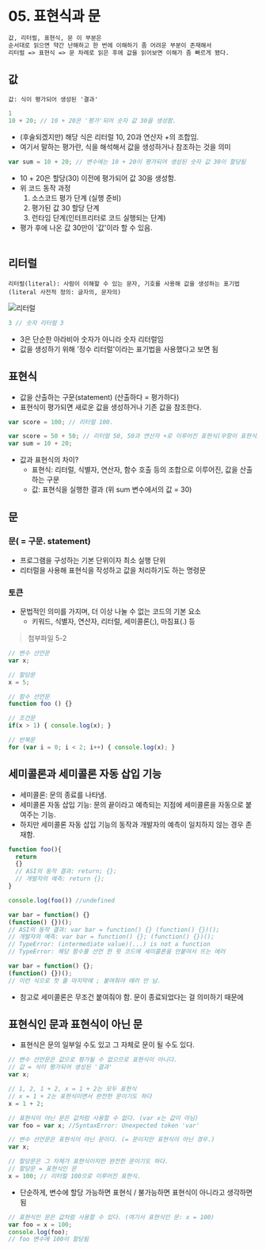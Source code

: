 # 05. 표현식과 문

```md
값, 리터럴, 표현식, 문 이 부분은 
순서대로 읽으면 약간 난해하고 한 번에 이해하기 좀 어려운 부분이 존재해서
리터럴 => 표현식 => 문 차례로 읽은 후에 값을 읽어보면 이해가 좀 빠르게 됐다.
```

## 값
```
값: 식이 평가되어 생성된 '결과'
```

```javascript
1 
10 + 20; // 10 + 20은 '평가'되어 숫자 값 30을 생성함.
```
- (후술되겠지만) 해당 식은 리터럴 10, 20과 연산자 +의 조합임.
- 여기서 말하는 평가란, 식을 해석해서 값을 생성하거나 참조하는 것을 의미
  
```javascript
var sum = 10 + 20; // 변수에는 10 + 20이 평가되어 생성된 숫자 값 30이 할당됨
```
- 10 + 20은 할당(30) 이전에 평가되어 값 30을 생성함.  
- 위 코드 동작 과정
  1. 소스코드 평가 단계 (실행 준비) 
  2. 평가된 값 30 할당 단계 
  3. 런타임 단계(인터프리터로 코드 실행되는 단계)
- 평가 후에 나온 값 30만이 '값'이라 할 수 있음.
  <br><br>

## 리터럴
```
리터럴(literal): 사람이 이해할 수 있는 문자, 기호를 사용해 값을 생성하는 표기법
(literal 사전적 정의: 글자의, 문자의)
```
![리터럴](https://user-images.githubusercontent.com/88994807/187076597-9bf0baa1-6ee9-439b-8784-314939d7c30a.png)
```javascript
3 // 숫자 리터럴 3
```
- 3은 단순한 아라비아 숫자가 아니라 숫자 리터럴임
- 값을 생성하기 위해 '정수 리터럴'이라는 표기법을 사용했다고 보면 됨

## 표현식
- 값을 산출하는 구문(statement) (산출하다 = 평가하다)
- 표현식이 평가되면 새로운 값을 생성하거나 기존 값을 참조한다.

```javascript
var score = 100; // 리터럴 100. 
```
```javascript
var score = 50 + 50; // 리터럴 50, 50과 연산자 +로 이루어진 표현식(우항이 표현식)
var sum = 10 + 20;
```

- 값과 표현식의 차이?
  - 표현식: 리터럴, 식별자, 연산자, 함수 호출 등의 조합으로 이루어진, 값을 산출하는 구문
  - 값: 표현식을 실행한 결과 (위 sum 변수에서의 값 = 30)

## 문
### 문( = 구문. statement)
- 프로그램을 구성하는 기본 단위이자 최소 실행 단위
- 리터럴을 사용해 표현식을 작성하고 값을 처리하기도 하는 명령문
  
### 토큰
- 문법적인 의미를 가지며, 더 이상 나눌 수 없는 코드의 기본 요소
   - 키워드, 식별자, 연산자, 리터럴, 세미콜론(;), 마침표(.) 등
> 첨부파일 5-2

```javascript
// 변수 선언문
var x;

// 할당문
x = 5;

// 함수 선언문
function foo () {}

// 조건문
if(x > 1) { console.log(x); }

// 반복문
for (var i = 0; i < 2; i++) { console.log(x); }
```


## 세미콜론과 세미콜론 자동 삽입 기능
- 세미콜론: 문의 종료를 나타냄.
- 세미콜론 자동 삽입 기능: 문의 끝이라고 예측되는 지점에 세미콜론을 자동으로 붙여주는 기능.
- 하지만 세미콜론 자동 삽입 기능의 동작과 개발자의 예측이 일치하지 않는 경우 존재함.
```javascript
function foo(){
  return
  {}
  // ASI의 동작 결과: return; {};
  // 개발자의 예측: return {};
}

console.log(foo()) //undefined

var bar = function() {}
(function() {})();
// ASI의 동작 결과: var bar = function() {} (function() {})();
// 개발자의 예측: var bar = function() {}; (function() {})();
// TypeError: (intermediate value)(...) is not a function
// TypeError: 해당 함수를 선언 한 윗 코드에 세미콜론을 안붙여서 뜨는 에러

var bar = function() {};
(function() {})();
// 이런 식으로 첫 줄 마지막에 ; 붙여줘야 에러 안 남.
```
- 참고로 세미콜론은 무조건 붙여줘야 함. 문이 종료되었다는 걸 의미하기 때문에

## 표현식인 문과 표현식이 아닌 문
- 표현식은 문의 일부일 수도 있고 그 자체로 문이 될 수도 있다.
```javascript
// 변수 선언문은 값으로 평가될 수 없으므로 표현식이 아니다. 
// 값 = 식이 평가되어 생성된 '결과'
var x;

// 1, 2, 1 + 2, x = 1 + 2는 모두 표현식
// x = 1 + 2는 표현식이면서 완전한 문이기도 하다
x = 1 + 2;
```

```javascript
// 표현식이 아닌 문은 값처럼 사용할 수 없다. (var x는 값이 아님)
var foo = var x; //SyntaxError: Unexpected token 'var'
```

```javascript
// 변수 선언문은 표현식이 아닌 문이다. (= 문이지만 표현식이 아닌 경우.)
var x;

// 할당문은 그 자체가 표현식이지만 완전한 문이기도 하다. 
// 할당문 = 표현식인 문
x = 100; // 리터럴 100으로 이루어진 표현식.
```
- 단순하게, 변수에 할당 가능하면 표현식 / 불가능하면 표현식이 아니라고 생각하면 됨

```javascript
// 표현식인 문은 값처럼 사용할 수 있다. (여기서 표현식인 문: x = 100)
var foo = x = 100;
console.log(foo);
// foo 변수에 100이 할당됨
```
